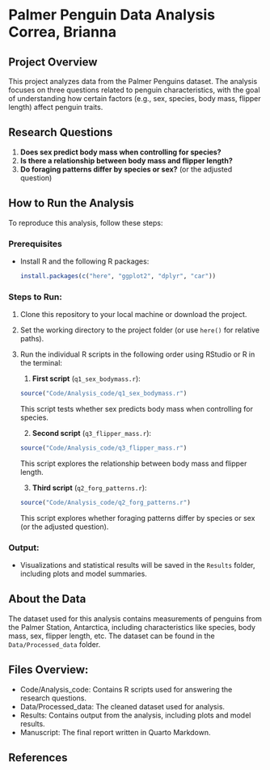 
# Palmer Penguin Data Analysis Correa, Brianna

## Project Overview

This project analyzes data from the Palmer Penguins dataset. The analysis focuses on three questions related to penguin characteristics, with the goal of understanding how certain factors (e.g., sex, species, body mass, flipper length) affect penguin traits.

## Research Questions

1. **Does sex predict body mass when controlling for species?**
2. **Is there a relationship between body mass and flipper length?**
3. **Do foraging patterns differ by species or sex?** (or the adjusted question)

## How to Run the Analysis

To reproduce this analysis, follow these steps:

### Prerequisites

- Install R and the following R packages:

    ```r
    install.packages(c("here", "ggplot2", "dplyr", "car"))
    ```

### Steps to Run:

1. Clone this repository to your local machine or download the project.
2. Set the working directory to the project folder (or use `here()` for relative paths).
3. Run the individual R scripts in the following order using RStudio or R in the terminal:

    1. **First script** (`q1_sex_bodymass.r`):  
    ```r
    source("Code/Analysis_code/q1_sex_bodymass.r")
    ```
    This script tests whether sex predicts body mass when controlling for species.
    
    2. **Second script** (`q3_flipper_mass.r`):  
    ```r
    source("Code/Analysis_code/q3_flipper_mass.r")
    ```
    This script explores the relationship between body mass and flipper length.

    3. **Third script** (`q2_forg_patterns.r`):  
    ```r
    source("Code/Analysis_code/q2_forg_patterns.r")
    ```
    This script explores whether foraging patterns differ by species or sex (or the adjusted question).

### Output:
- Visualizations and statistical results will be saved in the `Results` folder, including plots and model summaries.

## About the Data

The dataset used for this analysis contains measurements of penguins from the Palmer Station, Antarctica, including characteristics like species, body mass, sex, flipper length, etc. The dataset can be found in the `Data/Processed_data` folder.

## Files Overview:
- Code/Analysis_code: Contains R scripts used for answering the research questions.
- Data/Processed_data: The cleaned dataset used for analysis.
- Results: Contains output from the analysis, including plots and model results.
- Manuscript: The final report written in Quarto Markdown.

## References
